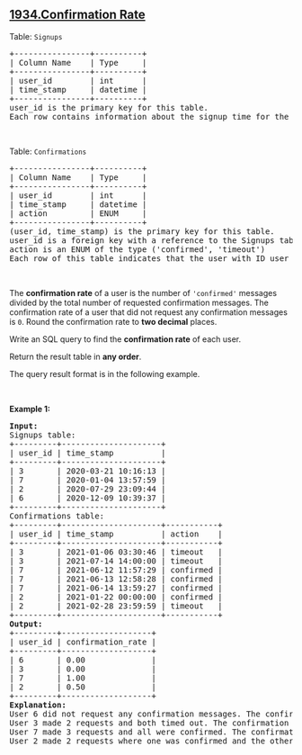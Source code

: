 ## [1934.Confirmation Rate](https://leetcode.com/problems/confirmation-rate/)
<p>Table: <code>Signups</code></p>

<pre>
+----------------+----------+
| Column Name    | Type     |
+----------------+----------+
| user_id        | int      |
| time_stamp     | datetime |
+----------------+----------+
user_id is the primary key for this table.
Each row contains information about the signup time for the user with ID user_id.
</pre>

<p>&nbsp;</p>

<p>Table: <code>Confirmations</code></p>

<pre>
+----------------+----------+
| Column Name    | Type     |
+----------------+----------+
| user_id        | int      |
| time_stamp     | datetime |
| action         | ENUM     |
+----------------+----------+
(user_id, time_stamp) is the primary key for this table.
user_id is a foreign key with a reference to the Signups table.
action is an ENUM of the type (&#39;confirmed&#39;, &#39;timeout&#39;)
Each row of this table indicates that the user with ID user_id requested a confirmation message at time_stamp and that confirmation message was either confirmed (&#39;confirmed&#39;) or expired without confirming (&#39;timeout&#39;).
</pre>

<p>&nbsp;</p>

<p>The <strong>confirmation rate</strong> of a user is the number of <code>&#39;confirmed&#39;</code> messages divided by the total number of requested confirmation messages. The confirmation rate of a user that did not request any confirmation messages is <code>0</code>. Round the confirmation rate to <strong>two decimal</strong> places.</p>

<p>Write an SQL query to find the <strong>confirmation rate</strong> of each user.</p>

<p>Return the result table in <strong>any order</strong>.</p>

<p>The query result format is in the following example.</p>

<p>&nbsp;</p>
<p><strong class="example">Example 1:</strong></p>

<pre>
<strong>Input:</strong> 
Signups table:
+---------+---------------------+
| user_id | time_stamp          |
+---------+---------------------+
| 3       | 2020-03-21 10:16:13 |
| 7       | 2020-01-04 13:57:59 |
| 2       | 2020-07-29 23:09:44 |
| 6       | 2020-12-09 10:39:37 |
+---------+---------------------+
Confirmations table:
+---------+---------------------+-----------+
| user_id | time_stamp          | action    |
+---------+---------------------+-----------+
| 3       | 2021-01-06 03:30:46 | timeout   |
| 3       | 2021-07-14 14:00:00 | timeout   |
| 7       | 2021-06-12 11:57:29 | confirmed |
| 7       | 2021-06-13 12:58:28 | confirmed |
| 7       | 2021-06-14 13:59:27 | confirmed |
| 2       | 2021-01-22 00:00:00 | confirmed |
| 2       | 2021-02-28 23:59:59 | timeout   |
+---------+---------------------+-----------+
<strong>Output:</strong> 
+---------+-------------------+
| user_id | confirmation_rate |
+---------+-------------------+
| 6       | 0.00              |
| 3       | 0.00              |
| 7       | 1.00              |
| 2       | 0.50              |
+---------+-------------------+
<strong>Explanation:</strong> 
User 6 did not request any confirmation messages. The confirmation rate is 0.
User 3 made 2 requests and both timed out. The confirmation rate is 0.
User 7 made 3 requests and all were confirmed. The confirmation rate is 1.
User 2 made 2 requests where one was confirmed and the other timed out. The confirmation rate is 1 / 2 = 0.5.
</pre>
